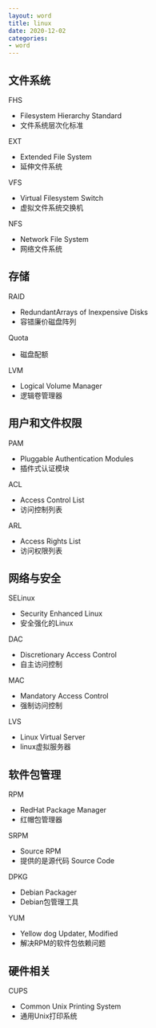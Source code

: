 ```yaml
---
layout: word
title: linux
date: 2020-12-02
categories:
- word
---
```

## 文件系统
FHS
* Filesystem Hierarchy Standard
* 文件系统层次化标准

EXT
* Extended File System
* 延伸文件系统

VFS
* Virtual Filesystem Switch
* 虚拟文件系统交换机

NFS
* Network File System
* 网络文件系统

## 存储
RAID
* RedundantArrays of Inexpensive Disks
* 容错廉价磁盘阵列

Quota
* 磁盘配额

LVM
* Logical Volume Manager
* 逻辑卷管理器

## 用户和文件权限
PAM
* Pluggable Authentication Modules
* 插件式认证模块

ACL
* Access Control List
* 访问控制列表

ARL
* Access Rights List
* 访问权限列表


## 网络与安全
SELinux
* Security Enhanced Linux
* 安全强化的Linux

DAC
* Discretionary Access Control
* 自主访问控制

MAC
* Mandatory Access Control
* 强制访问控制

LVS
* Linux Virtual Server
* linux虚拟服务器

## 软件包管理
RPM
* RedHat Package Manager
* 红帽包管理器

SRPM
* Source RPM
* 提供的是源代码 Source Code

DPKG
* Debian Packager
* Debian包管理工具

YUM
* Yellow dog Updater, Modified
* 解决RPM的软件包依赖问题

## 硬件相关
CUPS
* Common Unix Printing System
* 通用Unix打印系统

